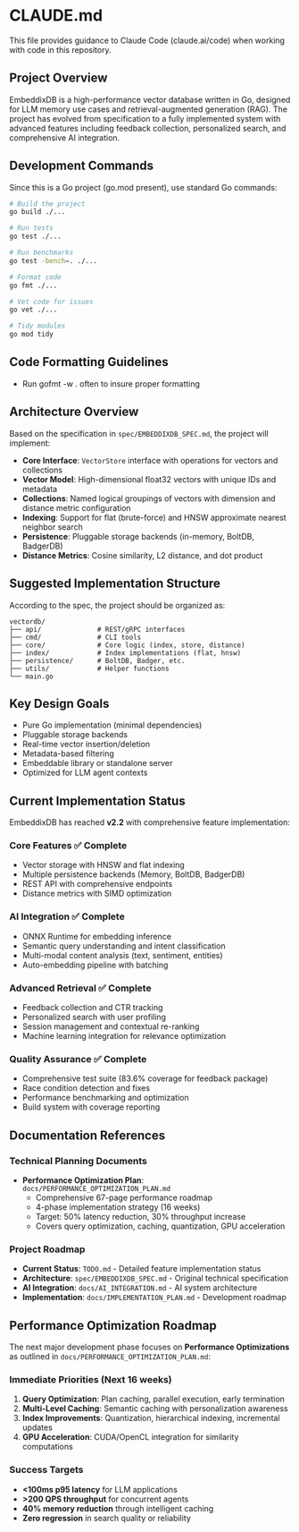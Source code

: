 # CLAUDE.md

This file provides guidance to Claude Code (claude.ai/code) when working with code in this repository.

## Project Overview

EmbeddixDB is a high-performance vector database written in Go, designed for LLM memory use cases and retrieval-augmented generation (RAG). The project has evolved from specification to a fully implemented system with advanced features including feedback collection, personalized search, and comprehensive AI integration.

## Development Commands

Since this is a Go project (go.mod present), use standard Go commands:

```bash
# Build the project
go build ./...

# Run tests
go test ./...

# Run benchmarks
go test -bench=. ./...

# Format code
go fmt ./...

# Vet code for issues
go vet ./...

# Tidy modules
go mod tidy
```

## Code Formatting Guidelines

- Run gofmt -w . often to insure proper formatting

## Architecture Overview

Based on the specification in `spec/EMBEDDIXDB_SPEC.md`, the project will implement:

- **Core Interface**: `VectorStore` interface with operations for vectors and collections
- **Vector Model**: High-dimensional float32 vectors with unique IDs and metadata
- **Collections**: Named logical groupings of vectors with dimension and distance metric configuration
- **Indexing**: Support for flat (brute-force) and HNSW approximate nearest neighbor search
- **Persistence**: Pluggable storage backends (in-memory, BoltDB, BadgerDB)
- **Distance Metrics**: Cosine similarity, L2 distance, and dot product

## Suggested Implementation Structure

According to the spec, the project should be organized as:
```
vectordb/
├── api/              # REST/gRPC interfaces
├── cmd/              # CLI tools
├── core/             # Core logic (index, store, distance)
├── index/            # Index implementations (flat, hnsw)
├── persistence/      # BoltDB, Badger, etc.
├── utils/            # Helper functions
└── main.go
```

## Key Design Goals

- Pure Go implementation (minimal dependencies)
- Pluggable storage backends
- Real-time vector insertion/deletion
- Metadata-based filtering
- Embeddable library or standalone server
- Optimized for LLM agent contexts

## Current Implementation Status

EmbeddixDB has reached **v2.2** with comprehensive feature implementation:

### Core Features ✅ Complete
- Vector storage with HNSW and flat indexing
- Multiple persistence backends (Memory, BoltDB, BadgerDB)
- REST API with comprehensive endpoints
- Distance metrics with SIMD optimization

### AI Integration ✅ Complete  
- ONNX Runtime for embedding inference
- Semantic query understanding and intent classification
- Multi-modal content analysis (text, sentiment, entities)
- Auto-embedding pipeline with batching

### Advanced Retrieval ✅ Complete
- Feedback collection and CTR tracking
- Personalized search with user profiling
- Session management and contextual re-ranking
- Machine learning integration for relevance optimization

### Quality Assurance ✅ Complete
- Comprehensive test suite (83.6% coverage for feedback package)
- Race condition detection and fixes
- Performance benchmarking and optimization
- Build system with coverage reporting

## Documentation References

### Technical Planning Documents
- **Performance Optimization Plan**: `docs/PERFORMANCE_OPTIMIZATION_PLAN.md`
  - Comprehensive 67-page performance roadmap
  - 4-phase implementation strategy (16 weeks)
  - Target: 50% latency reduction, 30% throughput increase
  - Covers query optimization, caching, quantization, GPU acceleration

### Project Roadmap
- **Current Status**: `TODO.md` - Detailed feature implementation status
- **Architecture**: `spec/EMBEDDIXDB_SPEC.md` - Original technical specification  
- **AI Integration**: `docs/AI_INTEGRATION.md` - AI system architecture
- **Implementation**: `docs/IMPLEMENTATION_PLAN.md` - Development roadmap

## Performance Optimization Roadmap

The next major development phase focuses on **Performance Optimizations** as outlined in `docs/PERFORMANCE_OPTIMIZATION_PLAN.md`:

### Immediate Priorities (Next 16 weeks)
1. **Query Optimization**: Plan caching, parallel execution, early termination
2. **Multi-Level Caching**: Semantic caching with personalization awareness  
3. **Index Improvements**: Quantization, hierarchical indexing, incremental updates
4. **GPU Acceleration**: CUDA/OpenCL integration for similarity computations

### Success Targets
- **<100ms p95 latency** for LLM applications
- **>200 QPS throughput** for concurrent agents
- **40% memory reduction** through intelligent caching
- **Zero regression** in search quality or reliability